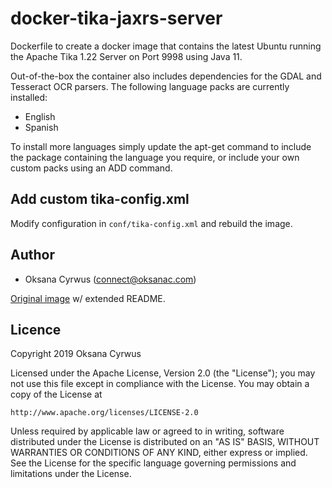 # docker-tika-jaxrs-server

Dockerfile to create a docker image that contains the latest Ubuntu running the Apache Tika 1.22 Server on Port 9998 using Java 11.

Out-of-the-box the container also includes dependencies for the GDAL and Tesseract OCR parsers. The following language packs are currently installed:
* English
* Spanish

To install more languages simply update the apt-get command to include the package containing the language you require, or include your own custom packs using an ADD command.

## Add custom tika-config.xml

Modify configuration in `conf/tika-config.xml` and rebuild the image.

## Author

  * Oksana Cyrwus (<connect@oksanac.com>)

  [Original image](https://github.com/oksana-c/docker-tika-jaxrs-server) w/ extended README.

## Licence

Copyright 2019 Oksana Cyrwus

Licensed under the Apache License, Version 2.0 (the "License");
you may not use this file except in compliance with the License.
You may obtain a copy of the License at

    http://www.apache.org/licenses/LICENSE-2.0

Unless required by applicable law or agreed to in writing, software
distributed under the License is distributed on an "AS IS" BASIS,
WITHOUT WARRANTIES OR CONDITIONS OF ANY KIND, either express or implied.
See the License for the specific language governing permissions and
limitations under the License.